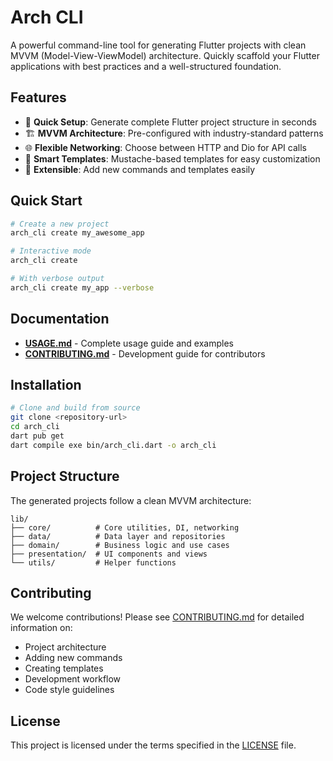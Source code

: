 # Arch CLI

A powerful command-line tool for generating Flutter projects with clean MVVM (Model-View-ViewModel) architecture. Quickly scaffold your Flutter applications with best practices and a well-structured foundation.

## Features

- 🚀 **Quick Setup**: Generate complete Flutter project structure in seconds
- 🏗️ **MVVM Architecture**: Pre-configured with industry-standard patterns
- 🌐 **Flexible Networking**: Choose between HTTP and Dio for API calls
- 📁 **Smart Templates**: Mustache-based templates for easy customization
- 🔧 **Extensible**: Add new commands and templates easily

## Quick Start

```bash
# Create a new project
arch_cli create my_awesome_app

# Interactive mode
arch_cli create

# With verbose output
arch_cli create my_app --verbose
```

## Documentation

- **[USAGE.md](USAGE.md)** - Complete usage guide and examples
- **[CONTRIBUTING.md](CONTRIBUTING.md)** - Development guide for contributors

## Installation

```bash
# Clone and build from source
git clone <repository-url>
cd arch_cli
dart pub get
dart compile exe bin/arch_cli.dart -o arch_cli
```

## Project Structure

The generated projects follow a clean MVVM architecture:

```
lib/
├── core/          # Core utilities, DI, networking
├── data/          # Data layer and repositories
├── domain/        # Business logic and use cases
├── presentation/  # UI components and views
└── utils/         # Helper functions
```

## Contributing

We welcome contributions! Please see [CONTRIBUTING.md](CONTRIBUTING.md) for detailed information on:

- Project architecture
- Adding new commands
- Creating templates
- Development workflow
- Code style guidelines

## License

This project is licensed under the terms specified in the [LICENSE](LICENSE) file.
